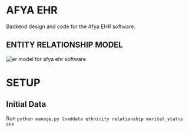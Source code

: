 # AFYA EHR
Backend design and code for the Afya EHR software.

## ENTITY RELATIONSHIP MODEL
![er model for afya ehr software](https://github.com/TechniCollins/afya-ehr/blob/design/.design/erd.png?raw=true)


# SETUP
## Initial Data
Run `python manage.py loaddata ethnicity relationship marital_status sex`
